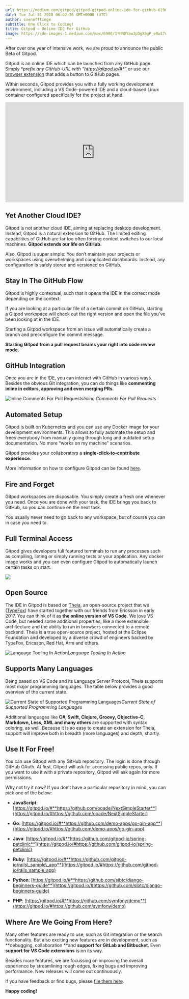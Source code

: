 ```yaml
---
url: https://medium.com/gitpod/gitpod-gitpod-online-ide-for-github-6296b907a886
date: Tue Jul 31 2018 06:02:26 GMT+0000 (UTC)
author: svenefftinge
subtitle: One Click to Coding!
title: Gitpod — Online IDE For GitHub
image: https://cdn-images-1.medium.com/max/6908/1*HNDYawJpDgX6gP_e0w17mg.png
---
```


After over one year of intensive work, we are proud to announce the public Beta of Gitpod.

Gitpod is an online IDE which can be launched from any GitHub page. Simply **prefix any GitHub-URL with “*https://gitpod.io/#*”** or use our [browser extension](https://chrome.google.com/webstore/detail/gitpod-online-ide/dodmmooeoklaejobgleioelladacbeki?hl=en) that adds a button to GitHub pages.

Within seconds, Gitpod provides you with a fully working development environment, including a VS Code-powered IDE and a cloud-based Linux container configured specifically for the project at hand.

<center><iframe width="560" height="315" src="https://www.youtube.com/embed/D41zSHJthZI" frameborder="0" allowfullscreen></iframe></center>

## **Yet Another Cloud IDE?**

Gitpod is not another cloud IDE, aiming at replacing desktop development. Instead, Gitpod is a natural extension to GitHub. The limited editing capabilities of GitHub are far too often forcing context switches to our local machines. **Gitpod extends our life on GitHub**.

Also, Gitpod is super simple: You don’t maintain your projects or workspaces using overwhelming and complicated dashboards. Instead, any configuration is safely stored and versioned on GitHub.

## **Stay In The GitHub Flow**

Gitpod is highly contextual, such that it opens the IDE in the correct mode depending on the context:

If you are looking at a particular file of a certain commit on GitHub, starting a Gitpod workspace will check out the right version and open the file you’ve been looking at in the IDE.

Starting a Gitpod workspace from an issue will automatically create a branch and preconfigure the commit message.

**Starting Gitpod from a pull request beams your right into code review mode.**

## **GitHub Integration**

Once you are in the IDE, you can interact with GitHub in various ways. Besides the obvious Git integration, you can do things like **commenting inline in editors, approving and even merging PRs**.

![Inline Comments For Pull Requests](https://cdn-images-1.medium.com/max/6908/1*HNDYawJpDgX6gP_e0w17mg.png)*Inline Comments For Pull Requests*

## **Automated Setup**

Gitpod is built on Kubernetes and you can use any Docker image for your development environments. This allows to fully automate the setup and frees everybody from manually going through long and outdated setup documentation. No more “works on my machine” scenarios.

Gitpod provides your collaborators a **single-click-to-contribute** **experience**.

More information on how to configure Gitpod can be found [here](http://docs.gitpod.io/40-Configuration.html).

## **Fire and Forget**

Gitpod workspaces are disposable. You simply create a fresh one whenever you need. Once you are done with your task, the IDE brings you back to GitHub, so you can continue on the next task.

You usually never need to go back to any workspace, but of course you can in case you need to.

## **Full Terminal Access**

Gitpod gives developers full featured terminals to run any processes such as compiling, linting or simply running tests or your application. Any docker image works and you can even configure Gitpod to automatically launch certain tasks on start.

![](https://cdn-images-1.medium.com/max/6796/1*K8oKjiVfaptpeI27UXPbcA.png)

## **Open Source**

The IDE in Gitpod is based on [Theia](http://theia-ide.org), an open-source project that we ([TypeFox](https://www.typefox.io/)) have started together with our friends from Ericsson in early 2017. You can think of it as **the online version of VS Code**. We love VS Code, but needed some additional properties, like a more extensible architecture and the ability to run in browsers connected to a remote backend. Theia is a true open-source project, hosted at the Eclipse Foundation and developed by a diverse crowd of engineers backed by TypeFox, Ericsson, Red Hat, Arm and others.

![Language Tooling In Action](https://cdn-images-1.medium.com/max/6796/1*5DnbR6-FbyVQ8ILgFHJXOw.png)*Language Tooling In Action*

## **Supports Many Languages**

Being based on VS Code and its Language Server Protocol, Theia supports most major programming languages. The table below provides a good overview of the current state.

![Current State of Supported Programming Languages](https://cdn-images-1.medium.com/max/4712/1*BshL6_wwY2XYRDKSMYiSDg.png)*Current State of Supported Programming Languages*

Additional languages like **C#, Swift, Clojure, Groovy, Objective-C, Markdown, Less, XML and many others** are supported with syntax coloring, as well. Because it is so easy to create an extension for Theia, support will improve both in breadth (more languages) and depth, shortly.

## **Use It For Free!**

You can use Gitpod with any GitHub repository. The login is done through GitHub OAuth. At first, Gitpod will ask for accessing public repos, only. If you want to use it with a private repository, Gitpod will ask again for more permissions.

Why not try it now? If you don’t have a particular repository in mind, you can pick one of the below:

* **JavaScript**:
[https://gitpod.io/#**https://github.com/ooade/NextSimpleStarter**](https://gitpod.io/#https://github.com/ooade/NextSimpleStarter)

* **Go**:
[https://gitpod.io/#**https://github.com/demo-apps/go-gin-app**](https://gitpod.io/#https://github.com/demo-apps/go-gin-app)

* **Java**:
[https://gitpod.io/#**https://github.com/gitpod-io/spring-petclinic**](https://gitpod.io/#https://github.com/gitpod-io/spring-petclinic)

* **Ruby**:
[https://gitpod.io/#**https://github.com/gitpod-io/rails\_sample\_app**](https://gitpod.io/#https://github.com/gitpod-io/rails_sample_app)

* **Python**:
[https://gitpod.io/#**https://github.com/sibtc/django-beginners-guide**](https://gitpod.io/#https://github.com/sibtc/django-beginners-guide)

* **PHP**:
[https://gitpod.io/#**https://github.com/symfony/demo**](https://gitpod.io/#https://github.com/symfony/demo)

## **Where Are We Going From Here?**

Many other features are ready to use, such as Git integration or the search functionality. But also exciting new features are in development, such as **debugging, collaboration **and **support for GitLab and Bitbucket**. Even **support for VS Code extensions** is on its way.

Besides more features, we are focussing on improving the overall experience by streamlining rough edges, fixing bugs and improving performance. New releases will come out continuously.

If you have feedback or find bugs, please [file them here](https://github.com/gitpod-io/gitpod/issues).

**Happy coding!**
